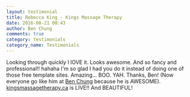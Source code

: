 ```yaml
---
layout: testimonial
title: Rebecca King - Kings Massage Therapy
date: 2016-08-21 00:43
author: Ben Chung
comments: true
category: testimonials
category_name: Testimonials
---
```


Looking through quickly I lOVE it. Looks awesome. And so fancy and professional!! hahaha I'm so glad I had you do it instead of doing one of those free template sites. Amazing...
BOO. YAH. Thanks, Ben! (Now everyone go like him at <a href="https://www.facebook.com/ben.chung.7127" target="_blank">Ben Chung</a> because he is AWESOME). <a href="http://www.kingsmassagetherapy.ca/" target="_blank">kingsmassagetherapy.ca</a> is LIVE!! And BEAUTIFUL!
